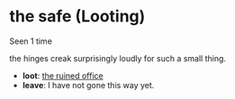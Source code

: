 # the safe (Looting)

Seen 1 time

the hinges creak surprisingly loudly for such a small thing.

- **loot**: [the ruined office](the-ruined-office-Nnkh4ub.md)
- **leave**: I have not gone this way yet.
